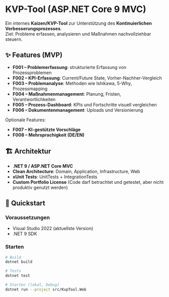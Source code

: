 # KVP-Tool (ASP.NET Core 9 MVC)

Ein internes **Kaizen/KVP-Tool** zur Unterstützung des **Kontinuierlichen Verbesserungsprozesses**.  
Ziel: Probleme erfassen, analysieren und Maßnahmen nachvollziehbar steuern.

## ✨ Features (MVP)
- **F001 – Problemerfassung**: strukturierte Erfassung von Prozessproblemen
- **F002 – KPI-Erfassung**: Current/Future State, Vorher-Nachher-Vergleich
- **F003 – Problemanalyse**: Methoden wie Ishikawa, 5-Why, Prozessmapping
- **F004 – Maßnahmenmanagement**: Planung, Fristen, Verantwortlichkeiten
- **F005 – Prozess-Dashboard**: KPIs und Fortschritte visuell vergleichen
- **F006 – Dokumentenmanagement**: Uploads und Versionierung

Optionale Features:
- **F007 – KI-gestützte Vorschläge**  
- **F008 – Mehrsprachigkeit (DE/EN)**

## 🏗️ Architektur
- **.NET 9 / ASP.NET Core MVC**
- **Clean Architecture**: Domain, Application, Infrastructure, Web
- **xUnit Tests**: UnitTests + IntegrationTests
- **Custom Portfolio License** (Code darf betrachtet und getestet, aber nicht produktiv genutzt werden)

## 🚀 Quickstart
### Voraussetzungen
- Visual Studio 2022 (aktuellste Version)
- .NET 9 SDK

### Starten
```bash
# Build
dotnet build

# Tests
dotnet test

# Starten (lokal, Debug)
dotnet run --project src/KvpTool.Web
